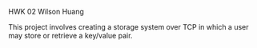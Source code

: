 HWK 02
Wilson Huang

This project involves creating a storage system over TCP in which a user may store or retrieve a key/value pair.